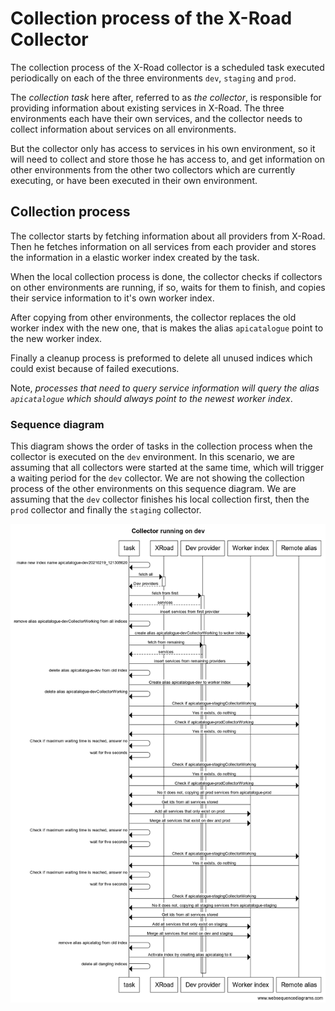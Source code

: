 # Collection process of the X-Road Collector

The collection process of the X-Road collector is a scheduled task executed periodically on each of the three environments `dev`, `staging` and `prod`.

The _collection task_ here after, referred to as _the collector_, is responsible for providing information about existing services in X-Road. The three environments each have their own services, and the collector needs to collect information about services on all environments.

But the collector only has access to services in his own environment, so it will need to collect and store those he has access to, and get information on other environments from the other two collectors which are currently executing, or have been executed in their own environment.

## Collection process

The collector starts by fetching information about all providers from X-Road. Then he fetches information on all services from each provider and stores the information in a elastic worker index created by the task.

When the local collection process is done, the collector checks if collectors on other environments are running, if so, waits for them to finish, and copies their service information to it's own worker index.

After copying from other environments, the collector replaces the old worker index with the new one, that is makes the alias `apicatalogue` point to the new worker index.

Finally a cleanup process is preformed to delete all unused indices which could exist because of failed executions.

Note, _processes that need to query service information will query the alias `apicatalogue` which should always point to the newest worker index_.

### Sequence diagram

This diagram shows the order of tasks in the collection process when the collector is executed on the `dev` environment. In this scenario, we are assuming that all collectors were started at the same time, which will trigger a waiting period for the `dev` collector. We are not showing the collection process of the other environments on this sequence diagram. We are assuming that the `dev` collector finishes his local collection first, then the `prod` collector and finally the `staging` collector.

![Sequence diagram](collector-running-on-dev.png)
